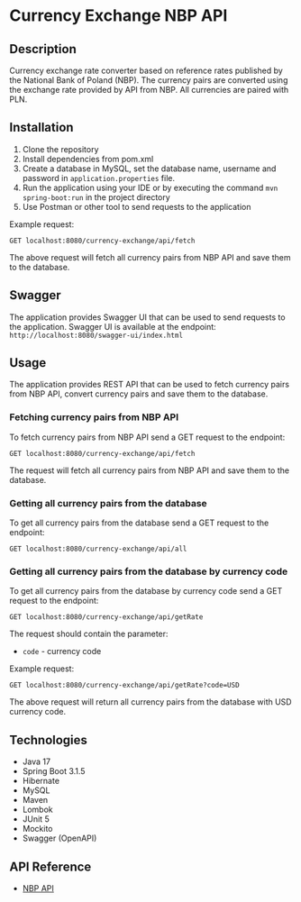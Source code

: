 # Currency Exchange NBP API

## Description
Currency exchange rate converter based on reference rates published by the National Bank of Poland (NBP).
The currency pairs are converted using the exchange rate provided by API from NBP. All currencies are paired with PLN.

## Installation
1. Clone the repository
2. Install dependencies from pom.xml
3. Create a database in MySQL, set the database name, username and password in `application.properties` file. 
4. Run the application using your IDE or by executing the command `mvn spring-boot:run` in the project directory
5. Use Postman or other tool to send requests to the application

Example request:
```
GET localhost:8080/currency-exchange/api/fetch
```
The above request will fetch all currency pairs from NBP API and save them to the database.

## Swagger
The application provides Swagger UI that can be used to send requests to the application.
Swagger UI is available at the endpoint:
```http://localhost:8080/swagger-ui/index.html```

## Usage
The application provides REST API that can be used to fetch currency pairs from NBP API, convert currency pairs and save them to the database.


### Fetching currency pairs from NBP API
To fetch currency pairs from NBP API send a GET request to the endpoint:
```
GET localhost:8080/currency-exchange/api/fetch
```
The request will fetch all currency pairs from NBP API and save them to the database.



### Getting all currency pairs from the database
To get all currency pairs from the database send a GET request to the endpoint:
```
GET localhost:8080/currency-exchange/api/all
```


### Getting all currency pairs from the database by currency code
To get all currency pairs from the database by currency code send a GET request to the endpoint:
```
GET localhost:8080/currency-exchange/api/getRate
```
The request should contain the parameter:
- `code` - currency code

Example request:
```
GET localhost:8080/currency-exchange/api/getRate?code=USD
```
The above request will return all currency pairs from the database with USD currency code.



## Technologies
- Java 17
- Spring Boot 3.1.5
- Hibernate 
- MySQL
- Maven
- Lombok
- JUnit 5
- Mockito
- Swagger (OpenAPI)

## API Reference
- [NBP API](http://api.nbp.pl/)

